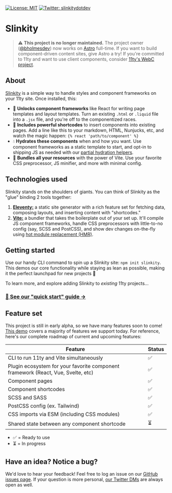 [![License: MIT](https://img.shields.io/badge/License-MIT-yellow.svg)](https://github.com/slinkity/slinkity/blob/main/LICENSE.md)
[![Twitter: slinkitydotdev](https://img.shields.io/twitter/follow/slinkitydotdev.svg?style=social)](https://twitter.com/slinkitydotdev)

# Slinkity

> ⚠️ **This project is no longer maintained.** The project owner ([@bholmesdev](https://github.com/bholmesdev)) now works on [Astro](https://astro.build) full-time. If you want to build component-driven content sites, give Astro a try! If you're committed to 11ty and want to use client components, consider [11ty's WebC project](https://www.11ty.dev/docs/languages/webc/).

## About

[Slinkity](https://slinkity.dev) is a simple way to handle styles and component frameworks on your 11ty site. Once installed, this:

- 🚀 **Unlocks component frameworks** like React for writing page templates and layout templates. Turn an existing `.html` or `.liquid` file into a `.jsx` file, and you're off to the componentized races.
- 🔖 **Includes powerful shortcodes** to insert components into existing pages. Add a line like this to your markdown, HTML, Nunjucks, etc, and watch the magic happen: `{% react 'path/to/component' %}`
- 💧 **Hydrates these components** when and how you want. Use component frameworks as a static template to start, and opt-in to shipping JS as needed with our [partial hydration helpers](https://slinkity.dev/docs/partial-hydration/).
- 💅 **Bundles all your resources** with the power of Vite. Use your favorite CSS preprocessor, JS minifier, and more with minimal config.

## Technologies used

Slinkity stands on the shoulders of giants. You can think of Slinkity as the "glue" binding 2 tools together:

1. [**Eleventy:**](https://www.11ty.dev) a static site generator with a rich feature set for fetching data, composing layouts, and inserting content with "shortcodes."
2. [**Vite:**](https://vitejs.dev) a bundler that takes the boilerplate out of your set up. It'll compile JS component frameworks, handle CSS preprocessors with little-to-no config (say, SCSS and PostCSS), and show dev changes on-the-fly using [hot module replacement (HMR)](https://vitejs.dev/guide/features.html#hot-module-replacement).

## Getting started

Use our handy CLI command to spin up a Slinkity site: `npm init slinkity`. This demos our core functionality while staying as lean as possible, making it the perfect launchpad for new projects 🚀

To learn more, and explore adding Slinkity to _existing_ 11ty projects...

### [🐣 See our "quick start" guide →](https://slinkity.dev/docs/quick-start)

## Feature set

This project is still in early alpha, so we have many features soon to come! [This demo](https://www.youtube.com/watch?v=X_zp6CodHjc&t=493s) covers a majority of features we support today. For reference, here's our complete roadmap of current and upcoming features:

| Feature                                                                               | Status    |
|---------------------------------------------------------------------------------------|-----------|
| CLI to run 11ty and Vite simultaneously                                               | ✅         |
| Plugin ecosystem for your favorite component framework (React, Vue, Svelte, etc)      | ✅         |
| Component pages                                                                       | ✅         |
| Component shortcodes                                                                  | ✅         |
| SCSS and SASS                                                                         | ✅         |
| PostCSS config (ex. Tailwind)                                                         | ✅         |
| CSS imports via ESM (including CSS modules)                                           | ✅         |
| Shared state between any component shortcode                                          | ⏳         |

- ✅ = Ready to use
- ⏳ = In progress

## Have an idea? Notice a bug?

We'd love to hear your feedback! Feel free to log an issue on our [GitHub issues page](https://github.com/slinkity/slinkity/issues). If your question is more personal, [our Twitter DMs](https://twitter.com/slinkitydotdev) are always open as well.
